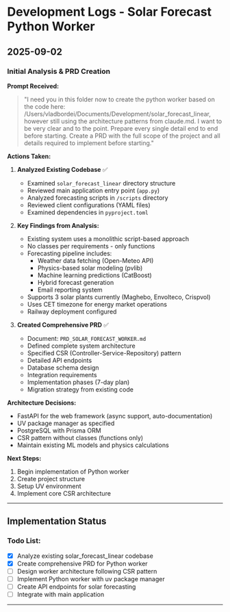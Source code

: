 # Development Logs - Solar Forecast Python Worker

## 2025-09-02

### Initial Analysis & PRD Creation

**Prompt Received:**
> "I need you in this folder now to create the python worker based on the code here: /Users/vladbordei/Documents/Development/solar_forecast_linear, however still using the architecture patterns from claude.md. I want to be very clear and to the point. Prepare every single detail end to end before starting. Create a PRD with the full scope of the project and all details required to implement before starting."

**Actions Taken:**

1. **Analyzed Existing Codebase** ✅
   - Examined `solar_forecast_linear` directory structure
   - Reviewed main application entry point (`app.py`)
   - Analyzed forecasting scripts in `/scripts` directory
   - Reviewed client configurations (YAML files)
   - Examined dependencies in `pyproject.toml`

2. **Key Findings from Analysis:**
   - Existing system uses a monolithic script-based approach
   - No classes per requirements - only functions
   - Forecasting pipeline includes:
     - Weather data fetching (Open-Meteo API)
     - Physics-based solar modeling (pvlib)
     - Machine learning predictions (CatBoost)
     - Hybrid forecast generation
     - Email reporting system
   - Supports 3 solar plants currently (Maghebo, Envolteco, Crispvol)
   - Uses CET timezone for energy market operations
   - Railway deployment configured

3. **Created Comprehensive PRD** ✅
   - Document: `PRD_SOLAR_FORECAST_WORKER.md`
   - Defined complete system architecture
   - Specified CSR (Controller-Service-Repository) pattern
   - Detailed API endpoints
   - Database schema design
   - Integration requirements
   - Implementation phases (7-day plan)
   - Migration strategy from existing code

**Architecture Decisions:**
- FastAPI for the web framework (async support, auto-documentation)
- UV package manager as specified
- PostgreSQL with Prisma ORM
- CSR pattern without classes (functions only)
- Maintain existing ML models and physics calculations

**Next Steps:**
1. Begin implementation of Python worker
2. Create project structure
3. Setup UV environment
4. Implement core CSR architecture

---

## Implementation Status

### Todo List:
- [x] Analyze existing solar_forecast_linear codebase
- [x] Create comprehensive PRD for Python worker
- [ ] Design worker architecture following CSR pattern
- [ ] Implement Python worker with uv package manager
- [ ] Create API endpoints for solar forecasting
- [ ] Integrate with main application

---